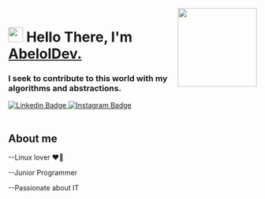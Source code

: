 <img align="right" src="https://media.giphy.com/media/d31vTpVi1LAcDvdm/giphy.gif" height="160px" width="auto">

<h1 align="left"><img src="https://raw.githubusercontent.com/sidbelbase/sidbelbase/master/wave.gif" width="30px"><strong> Hello There, I'm <a href="[https://sidbelbase.me](https://github.com/AbelolDev)">AbelolDev.</a></strong>
</h1>

<h3 align="left"><strong>
I seek to contribute to this world with my algorithms and abstractions.</strong></h3>

<a target="_blank" href="https://www.linkedin.com/in/abel-aravena-ortiz-bb8270298/">
<img src="https://img.shields.io/badge/-sidbelbase-blue?style=for-the-badge&logo=Linkedin&logoColor=white&link=https://www.linkedin.com/in/abel-aravena-ortiz-bb8270298/" alt="Linkedin Badge">
</a>
<a target="_blank" href="https://www.instagram.com/a_b_e_l_4.0/">
<img src="https://img.shields.io/badge/-sidbelbase-E1306C?style=for-the-badge&logo=Instagram&logoColor=white&https://www.instagram.com/a_b_e_l_4.0/" alt="Instagram Badge">
</a>
<br>

<br>

## About me

--Linux lover ❤️🐧

--Junior Programmer

--Passionate about IT
